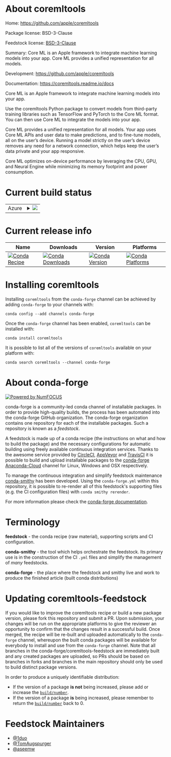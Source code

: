 About coremltools
=================

Home: https://github.com/apple/coremltools

Package license: BSD-3-Clause

Feedstock license: [BSD-3-Clause](https://github.com/conda-forge/coremltools-feedstock/blob/master/LICENSE.txt)

Summary: Core ML is an Apple framework to integrate machine learning models into your app. Core ML provides a unified representation for all models.

Development: https://github.com/apple/coremltools

Documentation: https://coremltools.readme.io/docs

Core ML is an Apple framework to integrate machine learning models into your app.

Use the coremltools Python package to convert models from third-party training libraries such as TensorFlow and PyTorch to the Core ML format. You can then use Core ML to integrate the models into your app.

Core ML provides a unified representation for all models. Your app uses Core ML APIs and user data to make predictions, and to fine-tune models, all on the user’s device. Running a model strictly on the user’s device removes any need for a network connection, which helps keep the user’s data private and your app responsive.

Core ML optimizes on-device performance by leveraging the CPU, GPU, and Neural Engine while minimizing its memory footprint and power consumption.


Current build status
====================


<table>
    
  <tr>
    <td>Azure</td>
    <td>
      <details>
        <summary>
          <a href="https://dev.azure.com/conda-forge/feedstock-builds/_build/latest?definitionId=10948&branchName=master">
            <img src="https://dev.azure.com/conda-forge/feedstock-builds/_apis/build/status/coremltools-feedstock?branchName=master">
          </a>
        </summary>
        <table>
          <thead><tr><th>Variant</th><th>Status</th></tr></thead>
          <tbody><tr>
              <td>linux_64_numpy1.16python3.6.____cpython</td>
              <td>
                <a href="https://dev.azure.com/conda-forge/feedstock-builds/_build/latest?definitionId=10948&branchName=master">
                  <img src="https://dev.azure.com/conda-forge/feedstock-builds/_apis/build/status/coremltools-feedstock?branchName=master&jobName=linux&configuration=linux_64_numpy1.16python3.6.____cpython" alt="variant">
                </a>
              </td>
            </tr><tr>
              <td>linux_64_numpy1.16python3.7.____cpython</td>
              <td>
                <a href="https://dev.azure.com/conda-forge/feedstock-builds/_build/latest?definitionId=10948&branchName=master">
                  <img src="https://dev.azure.com/conda-forge/feedstock-builds/_apis/build/status/coremltools-feedstock?branchName=master&jobName=linux&configuration=linux_64_numpy1.16python3.7.____cpython" alt="variant">
                </a>
              </td>
            </tr><tr>
              <td>linux_64_numpy1.16python3.8.____cpython</td>
              <td>
                <a href="https://dev.azure.com/conda-forge/feedstock-builds/_build/latest?definitionId=10948&branchName=master">
                  <img src="https://dev.azure.com/conda-forge/feedstock-builds/_apis/build/status/coremltools-feedstock?branchName=master&jobName=linux&configuration=linux_64_numpy1.16python3.8.____cpython" alt="variant">
                </a>
              </td>
            </tr><tr>
              <td>linux_64_numpy1.19python3.9.____cpython</td>
              <td>
                <a href="https://dev.azure.com/conda-forge/feedstock-builds/_build/latest?definitionId=10948&branchName=master">
                  <img src="https://dev.azure.com/conda-forge/feedstock-builds/_apis/build/status/coremltools-feedstock?branchName=master&jobName=linux&configuration=linux_64_numpy1.19python3.9.____cpython" alt="variant">
                </a>
              </td>
            </tr><tr>
              <td>osx_64_numpy1.16python3.6.____cpython</td>
              <td>
                <a href="https://dev.azure.com/conda-forge/feedstock-builds/_build/latest?definitionId=10948&branchName=master">
                  <img src="https://dev.azure.com/conda-forge/feedstock-builds/_apis/build/status/coremltools-feedstock?branchName=master&jobName=osx&configuration=osx_64_numpy1.16python3.6.____cpython" alt="variant">
                </a>
              </td>
            </tr><tr>
              <td>osx_64_numpy1.16python3.7.____cpython</td>
              <td>
                <a href="https://dev.azure.com/conda-forge/feedstock-builds/_build/latest?definitionId=10948&branchName=master">
                  <img src="https://dev.azure.com/conda-forge/feedstock-builds/_apis/build/status/coremltools-feedstock?branchName=master&jobName=osx&configuration=osx_64_numpy1.16python3.7.____cpython" alt="variant">
                </a>
              </td>
            </tr><tr>
              <td>osx_64_numpy1.16python3.8.____cpython</td>
              <td>
                <a href="https://dev.azure.com/conda-forge/feedstock-builds/_build/latest?definitionId=10948&branchName=master">
                  <img src="https://dev.azure.com/conda-forge/feedstock-builds/_apis/build/status/coremltools-feedstock?branchName=master&jobName=osx&configuration=osx_64_numpy1.16python3.8.____cpython" alt="variant">
                </a>
              </td>
            </tr><tr>
              <td>osx_64_numpy1.19python3.9.____cpython</td>
              <td>
                <a href="https://dev.azure.com/conda-forge/feedstock-builds/_build/latest?definitionId=10948&branchName=master">
                  <img src="https://dev.azure.com/conda-forge/feedstock-builds/_apis/build/status/coremltools-feedstock?branchName=master&jobName=osx&configuration=osx_64_numpy1.19python3.9.____cpython" alt="variant">
                </a>
              </td>
            </tr>
          </tbody>
        </table>
      </details>
    </td>
  </tr>
</table>

Current release info
====================

| Name | Downloads | Version | Platforms |
| --- | --- | --- | --- |
| [![Conda Recipe](https://img.shields.io/badge/recipe-coremltools-green.svg)](https://anaconda.org/conda-forge/coremltools) | [![Conda Downloads](https://img.shields.io/conda/dn/conda-forge/coremltools.svg)](https://anaconda.org/conda-forge/coremltools) | [![Conda Version](https://img.shields.io/conda/vn/conda-forge/coremltools.svg)](https://anaconda.org/conda-forge/coremltools) | [![Conda Platforms](https://img.shields.io/conda/pn/conda-forge/coremltools.svg)](https://anaconda.org/conda-forge/coremltools) |

Installing coremltools
======================

Installing `coremltools` from the `conda-forge` channel can be achieved by adding `conda-forge` to your channels with:

```
conda config --add channels conda-forge
```

Once the `conda-forge` channel has been enabled, `coremltools` can be installed with:

```
conda install coremltools
```

It is possible to list all of the versions of `coremltools` available on your platform with:

```
conda search coremltools --channel conda-forge
```


About conda-forge
=================

[![Powered by NumFOCUS](https://img.shields.io/badge/powered%20by-NumFOCUS-orange.svg?style=flat&colorA=E1523D&colorB=007D8A)](http://numfocus.org)

conda-forge is a community-led conda channel of installable packages.
In order to provide high-quality builds, the process has been automated into the
conda-forge GitHub organization. The conda-forge organization contains one repository
for each of the installable packages. Such a repository is known as a *feedstock*.

A feedstock is made up of a conda recipe (the instructions on what and how to build
the package) and the necessary configurations for automatic building using freely
available continuous integration services. Thanks to the awesome service provided by
[CircleCI](https://circleci.com/), [AppVeyor](https://www.appveyor.com/)
and [TravisCI](https://travis-ci.com/) it is possible to build and upload installable
packages to the [conda-forge](https://anaconda.org/conda-forge)
[Anaconda-Cloud](https://anaconda.org/) channel for Linux, Windows and OSX respectively.

To manage the continuous integration and simplify feedstock maintenance
[conda-smithy](https://github.com/conda-forge/conda-smithy) has been developed.
Using the ``conda-forge.yml`` within this repository, it is possible to re-render all of
this feedstock's supporting files (e.g. the CI configuration files) with ``conda smithy rerender``.

For more information please check the [conda-forge documentation](https://conda-forge.org/docs/).

Terminology
===========

**feedstock** - the conda recipe (raw material), supporting scripts and CI configuration.

**conda-smithy** - the tool which helps orchestrate the feedstock.
                   Its primary use is in the construction of the CI ``.yml`` files
                   and simplify the management of *many* feedstocks.

**conda-forge** - the place where the feedstock and smithy live and work to
                  produce the finished article (built conda distributions)


Updating coremltools-feedstock
==============================

If you would like to improve the coremltools recipe or build a new
package version, please fork this repository and submit a PR. Upon submission,
your changes will be run on the appropriate platforms to give the reviewer an
opportunity to confirm that the changes result in a successful build. Once
merged, the recipe will be re-built and uploaded automatically to the
`conda-forge` channel, whereupon the built conda packages will be available for
everybody to install and use from the `conda-forge` channel.
Note that all branches in the conda-forge/coremltools-feedstock are
immediately built and any created packages are uploaded, so PRs should be based
on branches in forks and branches in the main repository should only be used to
build distinct package versions.

In order to produce a uniquely identifiable distribution:
 * If the version of a package **is not** being increased, please add or increase
   the [``build/number``](https://conda.io/docs/user-guide/tasks/build-packages/define-metadata.html#build-number-and-string).
 * If the version of a package **is** being increased, please remember to return
   the [``build/number``](https://conda.io/docs/user-guide/tasks/build-packages/define-metadata.html#build-number-and-string)
   back to 0.

Feedstock Maintainers
=====================

* [@1duo](https://github.com/1duo/)
* [@TomAugspurger](https://github.com/TomAugspurger/)
* [@aseemw](https://github.com/aseemw/)

